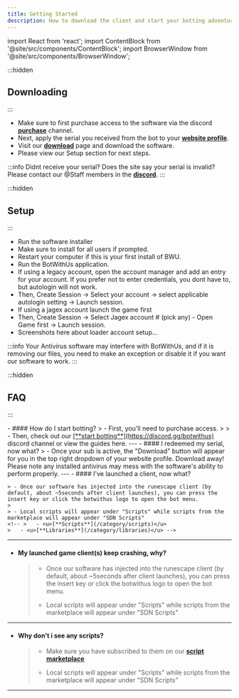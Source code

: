 ```yaml
---
title: Getting Started
description: How to download the client and start your botting adventure!
---
```


import React from 'react';
import ContentBlock from '@site/src/components/ContentBlock';
import BrowserWindow from '@site/src/components/BrowserWindow';

:::hidden
## Downloading
:::

<ContentBlock title="Downloading">
<BrowserWindow url="https://botwithus.net/download">

- Make sure to first purchase access to the software via the discord <u>[**purchase**](https://discord.com/channels/973830420858810378/1176469822964510760)</u> channel.
- Next, apply the serial you received from the bot to your <u>[**website profile**](https://botwithus.net/profile/serial)</u>.
- Visit our <u>[**download**](https://botwithus.net/download)</u> page and download the software.
- Please view our Setup section for next steps.

:::info
    Didnt receive your serial? Does the site say your serial is invalid? Please contact our @Staff members in the <u>[**discord**](https://discord.gg/botwithus)</u>.
:::

</BrowserWindow>
</ContentBlock>

:::hidden
## Setup
:::

<ContentBlock title="Setup">

- Run the software installer
- Make sure to install for all users if prompted.
- Restart your computer if this is your first install of BWU.
- Run the BotWithUs application.
- If using a legacy account, open the account manager and add an entry for your account. If you prefer not to enter credentials, you dont have to, but autologin will not work.
- Then, Create Session -> Select your account -> select applicable autologin setting -> Launch session.
- If using a jagex account launch the game first
- Then, Create Session -> Select Jagex account # (pick any) - Open Game first -> Launch session.
- Screenshots here about loader account setup...
    <!-- > ![Debug bar](debug_bar.png) -->

:::info
    Your Antivirus software may interfere with BotWithUs, and if it is removing our files, you need to make an exception or disable it if you want our software to work.
:::

</ContentBlock>

:::hidden
## FAQ
:::

<ContentBlock title="FAQs">
- #### How do I start botting?
    > - First, you'll need to purchase access. 
    >
    > - Then, check out our <u>[**start botting**](https://discord.gg/botwithus)</u> discord channel or view the guides here.
---
- #### I redeemed my serial, now what?
    > - Once your sub is active, the "Download" button will appear for you in the top right dropdown of your website profile. Download away! Please note any installed antivirus may mess with the software's ability to perform properly.
---
- #### I've launched a client, now what?

    > - Once our software has injected into the runescape client (by default, about ~5seconds after client launches), you can press the insert key or click the botwithus logo to open the bot menu.
    >
    > - Local scripts will appear under "Scripts" while scripts from the marketplace will appear under "SDN Scripts"
    <!-- >   - <u>[**Scripts**](/category/scripts)</u>
    >   - <u>[**Libraries**](/category/libraries)</u> -->
---
- #### My launched game client(s) keep crashing, why?
    > - Once our software has injected into the runescape client (by default, about ~5seconds after client launches), you can press the insert key or click the botwithus logo to open the bot menu.
    >
    > - Local scripts will appear under "Scripts" while scripts from the marketplace will appear under "SDN Scripts"
---
- #### Why don't i see any scripts?
    > - Make sure you have subscribed to them on our <u>[**script marketplace**](https://discord.gg/botwithus)</u>
    >
    > - Local scripts will appear under "Scripts" while scripts from the marketplace will appear under "SDN Scripts"
---
</ContentBlock>